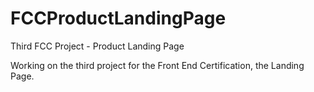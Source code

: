 # FCCProductLandingPage
Third FCC Project - Product Landing Page

Working on the third project for the Front End Certification, the Landing Page. 
